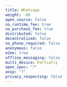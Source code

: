 ```yaml
---
title: Whatsapp
weight: -80
open_source: false
no_runtime_fee: true
no_purchase_fee: true
distributed: false
decentralized: false
no_phone_required: false
anonymous: false
e2ee: true
offline_messaging: false
multi_device: Partially
open_spec: "?"
aosp: "?"
privacy_respecting: false
---
```

